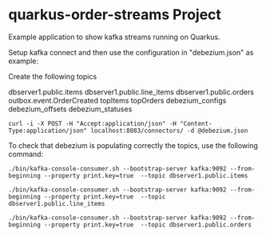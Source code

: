 # quarkus-order-streams Project

Example application to show kafka streams running on Quarkus.

Setup kafka connect and then use the configuration in "debezium.json" as example:

Create the following topics

dbserver1.public.items
dbserver1.public.line_items
dbserver1.public.orders
outbox.event.OrderCreated
topItems
topOrders
debezium_configs
debezium_offsets
debezium_statuses

```
curl -i -X POST -H "Accept:application/json" -H "Content-Type:application/json" localhost:8083/connectors/ -d @debezium.json
```

To check that debezium is populating correctly the topics, use the following command:

```
./bin/kafka-console-consumer.sh --bootstrap-server kafka:9092 --from-beginning --property print.key=true  --topic dbserver1.public.items

./bin/kafka-console-consumer.sh --bootstrap-server kafka:9092 --from-beginning --property print.key=true  --topic dbserver1.public.line_items

./bin/kafka-console-consumer.sh --bootstrap-server kafka:9092 --from-beginning --property print.key=true  --topic dbserver1.public.orders
```
